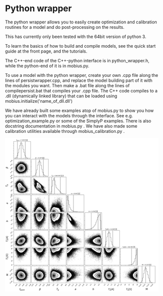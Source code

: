 # Python wrapper

The python wrapper allows you to easily create optimization and calibration routines for a model and do post-processing on the results.

This has currently only been tested with the 64bit version of python 3.

To learn the basics of how to build and compile models, see the quick start guide at the front page, and the tutorials.

The C++-end code of the C++-python interface is in python_wrapper.h, while the python-end of it is in mobius.py.

To use a model with the python wrapper, create your own .cpp file along the lines of persistwrapper.cpp, and replace the model building part of it with the modules you want. Then make a .bat file along the lines of compilepersist.bat that compiles your .cpp file. The C++ code compiles to a .dll (dynamically linked library) that can be loaded using mobius.initialize('name_of_dll.dll')

We have already built some examples atop of mobius.py to show you how you can interact with the models through the interface. See e.g. optimization_example.py or some of the SimplyP examples. There is also docstring documentation in mobius.py . We have also made some calibration utilities available through mobius_calibration.py .


![Alt text](../Documentation/img/triangle_plot.png?raw=true "Triangle plot from running emcee on reach flow in SimplyP")
